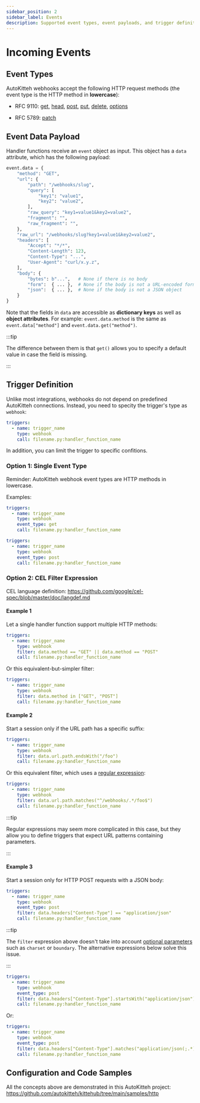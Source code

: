 ```yaml
---
sidebar_position: 2
sidebar_label: Events
description: Supported event types, event payloads, and trigger definitions
---
```


# Incoming Events

## Event Types

AutoKitteh webhooks accept the following HTTP request methods (the event type
is the HTTP method in **lowercase**):

- RFC 9110: [get](https://www.rfc-editor.org/rfc/rfc9110#name-get),
  [head](https://www.rfc-editor.org/rfc/rfc9110#name-head),
  [post](https://www.rfc-editor.org/rfc/rfc9110#name-post),
  [put](https://www.rfc-editor.org/rfc/rfc9110#name-put),
  [delete](https://www.rfc-editor.org/rfc/rfc9110#name-delete),
  [options](https://www.rfc-editor.org/rfc/rfc9110#name-options)

- RFC 5789: [patch](https://www.rfc-editor.org/rfc/rfc5789)

## Event Data Payload

Handler functions receive an `event` object as input. This object has a `data`
attribute, which has the following payload:

```python
event.data = {
    "method": "GET",
    "url": {
        "path": "/webhooks/slug",
        "query": [
            "key1": "value1",
            "key2": "value2",
        ],
        "raw_query": "key1=value1&key2=value2",
        "fragment": "",
        "raw_fragment": "",
    },
    "raw_url": "/webhooks/slug?key1=value1&key2=value2",
    "headers": [
        "Accept": "*/*",
        "Content-Length": 123,
        "Content-Type": "...",
        "User-Agent": "curl/x.y.z",
    ],
    "body": {
        "bytes": b"...",   # None if there is no body
        "form":  { ... },  # None if the body is not a URL-encoded form
        "json":  { ... },  # None if the body is not a JSON object
    }
}
```

Note that the fields in `data` are accessible as **dictionary keys** as well
as **object attributes**. For example: `event.data.method` is the same as
`event.data["method"]` and `event.data.get("method")`.

:::tip

The difference between them is that `get()` allows you to specify a default
value in case the field is missing.

:::

## Trigger Definition

Unlike most integrations, webhooks do not depend on predefined AutoKitteh
connections. Instead, you need to specity the trigger's type as `webhook`:

```yaml
triggers:
  - name: trigger_name
    type: webhook
    call: filename.py:handler_function_name
```

In addition, you can limit the trigger to specific confitions.

### Option 1: Single Event Type

Reminder: AutoKitteh webhook event types are HTTP methods in lowercase.

Examples:

```yaml
triggers:
  - name: trigger_name
    type: webhook
    event_type: get
    call: filename.py:handler_function_name
```

```yaml
triggers:
  - name: trigger_name
    type: webhook
    event_type: post
    call: filename.py:handler_function_name
```

### Option 2: CEL Filter Expression

CEL language definition: https://github.com/google/cel-spec/blob/master/doc/langdef.md

#### Example 1

Let a single handler function support multiple HTTP methods:

```yaml
triggers:
  - name: trigger_name
    type: webhook
    filter: data.method == "GET" || data.method == "POST"
    call: filename.py:handler_function_name
```

Or this equivalent-but-simpler filter:

```yaml
triggers:
  - name: trigger_name
    type: webhook
    filter: data.method in ["GET", "POST"]
    call: filename.py:handler_function_name
```

#### Example 2

Start a session only if the URL path has a specific suffix:

```yaml
triggers:
  - name: trigger_name
    type: webhook
    filter: data.url.path.endsWith("/foo")
    call: filename.py:handler_function_name
```

Or this equivalent filter, which uses a
[regular expression](https://github.com/google/re2/wiki/Syntax):

```yaml
triggers:
  - name: trigger_name
    type: webhook
    filter: data.url.path.matches("^/webhooks/.*/foo$")
    call: filename.py:handler_function_name
```

:::tip

Regular expressions may seem more complicated in this case, but they allow
you to define triggers that expect URL patterns containing parameters.

:::

#### Example 3

Start a session only for HTTP POST requests with a JSON body:

```yaml
triggers:
  - name: trigger_name
    type: webhook
    event_type: post
    filter: data.headers["Content-Type"] == "application/json"
    call: filename.py:handler_function_name
```

:::tip

The `filter` expression above doesn't take into account
[optional parameters](https://developer.mozilla.org/en-US/docs/Web/HTTP/Headers/Content-Type#syntax)
such as `charset` or `boundary`. The alternative expressions below solve this
issue.

:::

```yaml
triggers:
  - name: trigger_name
    type: webhook
    event_type: post
    filter: data.headers["Content-Type"].startsWith("application/json")
    call: filename.py:handler_function_name
```

Or:

```yaml
triggers:
  - name: trigger_name
    type: webhook
    event_type: post
    filter: data.headers["Content-Type"].matches("application/json(;.*)?")
    call: filename.py:handler_function_name
```

## Configuration and Code Samples

All the concepts above are demonstrated in this AutoKitteh project:
https://github.com/autokitteh/kittehub/tree/main/samples/http
